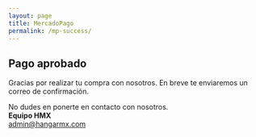 ```yaml
---
layout: page
title: MercadoPago
permalink: /mp-success/
---
```


## Pago aprobado
Gracias por realizar tu compra con nosotros. En breve te enviaremos un correo de confirmación.

No dudes en ponerte en contacto con nosotros.  
**Equipo HMX**  
[admin@hangarmx.com](mailto:admin@hangarmx.com)
